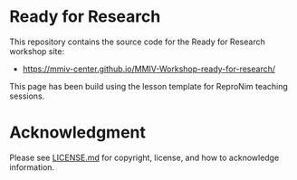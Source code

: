 # Ready for Research

This repository contains the source code for the Ready for Research workshop site:
  - https://mmiv-center.github.io/MMIV-Workshop-ready-for-research/

This page has been build using the lesson template for ReproNim teaching sessions.

# Acknowledgment

Please see [LICENSE.md](LICENSE.md) for copyright, license, and how to acknowledge information.
